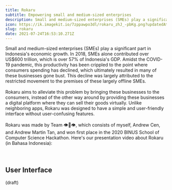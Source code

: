 ```yaml
---
title: Rokaru
subtitle: Empowering small and medium-sized enterprises
description: Small and medium-sized enterprises (SMEs) play a significant part in Indonesia's economic growth. In 2018, SMEs alone contributed over US$600 trillion, which is over 57% of Indonesia's GDP.
icon: https://ik.imagekit.io/7zppawpo3dl/rokaru_zhJ_-pbKg.png?updatedAt=1627146897868
slug: rokaru
date: 2021-07-24T16:53:10.271Z
---
```

Small and medium-sized enterprises (SMEs) play a significant part in Indonesia's economic growth. In 2018, SMEs alone contributed over US$600 trillion, which is over 57% of Indonesia's GDP. Amidst the COVID-19 pandemic, this productivity has been crippled to the point where consumers spending has declined, which ultimately resulted in many of these businesses gone bust. This decline was largely attributed to the restricted movement to the premises of these largely offline SMEs. 
<br>
<br>
Rokaru aims to alleviate this problem by bringing these businesses to the consumers, instead of the other way around by providing these businesses a digital platform where they can sell their goods virtually. Unlike neighboring apps, Rokaru was designed to have a simple and user-friendly interface without user-confusing features.
<br>
<br>
Rokaru was made by Team 👁👄👁, which consists of myself, Andrew Cen, and Andrew Martin Tan, and won <Hyperlink to="https://socs.binus.ac.id/2020/12/18/mahasiswa-mat-menjuarai-kompetisi-socs-hackathon-2020/" external>first place</Hyperlink> in the 2020 BINUS School of Computer Science Hackathon. Here's our presentation video about Rokaru (in Bahasa Indonesia):
<br>
<br>
<YouTubePlayer id="qXvih-D7XDo"></YouTubePlayer>
<br>
## User Interface
(draft)
